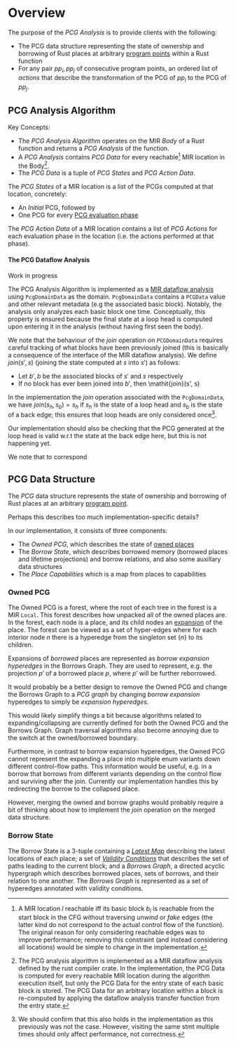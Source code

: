 # Overview

The purpose of the _PCG Analysis_ is to provide clients with the following:

- The PCG data structure representing the state of ownership and borrowing of Rust
  places at arbitrary [program points](definitions.html#program-point) within a Rust function
- For any pair $pp_i, pp_j$ of consecutive program points, an ordered list of _actions_ that describe the transformation of the PCG of $pp_i$ to the PCG of $pp_j$.

## PCG Analysis Algorithm

Key Concepts:

- The _PCG Analysis Algorithm_ operates on the MIR _Body_ of a Rust function and
  returns a _PCG Analysis_ of the function.
- A _PCG Analysis_ contains _PCG Data_
  for every reachable[^reachable] MIR location in the Body[^datastorage].
- The _PCG Data_ is a tuple of _PCG States_ and _PCG Action Data_.

[^reachable]:
    A MIR location $l$ reachable iff its basic block $b_l$ is
    reachable from the start block in the CFG without traversing _unwind_ or
    _fake_ edges (the latter kind do not correspond to the actual control flow
    of the function). The original reason for only considering reachable edges
    was to improve performance; removing this constraint (and instead
    considering all locations) would be simple to change in the implementation.

[^datastorage]:
    The PCG analysis algorithm is implemented as a MIR dataflow
    analysis defined by the rust compiler crate. In the implementation, the PCG
    Data is computed for every reachable MIR location during the algorithm
    execution itself, but only the PCG Data for the entry state of each basic
    block is stored. The PCG Data for an arbitrary location within a block is
    re-computed by applying the dataflow analysis transfer function from the
    entry state.

The _PCG States_ of a MIR location is a list of the PCGs computed at that location,
concretely:

- An _Initial_ PCG, followed by
- One PCG for every [PCG evaluation phase](definitions.html#pcg-evaluation-phase)

The _PCG Action Data_ of a MIR location contains a list of _PCG Actions_ for
each evaluation phase in the location (i.e. the actions performed at that
phase).

#### The PCG Dataflow Analysis

<div class="warning">
Work in progress
</div>

The PCG Analysis Algorithm is implemented as a [MIR dataflow
analysis](definitions/mir.html#mir-dataflow-analysis) using `PcgDomainData` as
the domain. `PcgDomainData` contains a `PCGData` value and other relevant
metadata (e.g the associated basic block). Notably, the analysis only analyzes
each basic block one time. Conceptually, this property is ensured because the
final state at a loop head is computed upon entering it in the analysis (without
having first seen the body).

We note that the behaviour of the *join* operation on `PCGDomainData` requires
careful tracking of what blocks have been previously joined (this is basically a
consequence of the interface of the MIR dataflow analysis). We define
$\mathit{join}(s', s)$ (joining the state computed at $s$ into $s'$) as follows:
- Let $b', b$ be the associated blocks of $s'$ and $s$ respectively
- If no block has ever been joined into $b'$, then \mathit{join}(s', s)

In the implementation the *join* operation
associated with the `PcgDomainData`, we have $\mathit{join}(s_h, s_b) = s_h$ if $s_h$
is the state of a loop head and $s_b$ is the state of a back edge; this ensures
that loop heads are only considered once[^confirmimpl].

[^confirmimpl]: We should confirm that this also holds in the implementation as this previously was not the case. However, visiting the same stmt multiple times should only affect performance, not correctness.

<div class="warning">
Our implementation should also be checking that the PCG generated at the loop head is valid w.r.t the state at the back edge here, but this is not happening yet.
</div>

We note that to correspond

## PCG Data Structure

The _PCG_ data structure represents the state of ownership and borrowing of Rust
places at an arbitrary [program point](definitions.html#program-point).

<div class="warning">
Perhaps this describes too much implementation-specific details?
</div>

In our implementation, it consists of three components:

- The _Owned PCG_, which describes the state of [owned places](definitions.html#owned-places)
- The _Borrow State_, which describes borrowed memory (borrowed places and lifetime projections) and borrow relations, and also some auxillary data structures
- The _Place Capabilities_ which is a map from places to capabilities

### Owned PCG

The Owned PCG is a forest, where the root of each tree in the forest is a MIR
`Local`. This forest describes how unpacked all of the owned places are. In the
forest, each node is a place, and its child nodes an
[expansion](definitions.html#place-expansion) of the place. The forest can be
viewed as a set of hyper-edges where for each interior node $n$ there is a
hyperedge from the singleton set $\{ n \}$ to its children.

<div class="warning">

Expansions of _borrowed_ places are represented as _borrow expansion hyperedges_
in the Borrows Graph. They are used to represent, e.g. the projection $p'$ of a
borrowed place $p$, where $p'$ will be further reborrowed.

It would probably be a better design to remove the Owned PCG and change the
Borrows Graph to a _PCG graph_ by changing _borrow expansion_ hyperedges to simply be _expansion hyperedges_.

This would likely simplify things a bit because algorithms related to
expanding/collapsing are currently defined for both the Owned PCG and the
Borrows Graph. Graph traversal algorithms also become annoying due to the switch at the owned/borrowed boundary.

Furthermore, in contrast to borrow expansion hyperedges, the Owned PCG cannot
represent the expanding a place into multiple enum variants down different
control-flow paths. This information would be useful, e.g. in a borrow that
borrows from different variants depending on the control flow and surviving
after the join. Currently our implementation handles this by redirecting the
borrow to the collapsed place.

However, merging the owned and borrow graphs would probably require a bit of
thinking about how to implement the _join_ operation on the merged data
structure.

</div>

### Borrow State

The Borrow State is a 3-tuple containing a [*Latest Map*](overview/choosing-place-labels.html#the-latest-map) describing the latest locations of each place; a set of [*Validity Conditions*](definitions/validity-conditions.html#validity-conditions) that describes the set of paths leading to the current block; and a *Borrows Graph*, a directed acyclic hypergraph which describes borrowed places, sets of borrows, and their relation to one another.
The *Borrows Graph* is represented as a set of hyperedges annotated with validity conditions.
